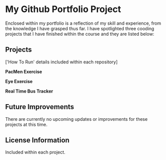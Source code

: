 # My Github Portfolio Project
Enclosed within my portfolio is a reflection of my skill and experience, from the knowledge I have grasped thus far. I have spotlighted three cooding projects that I have finished within the course and they are listed below:

## Projects
['How To Run' details included within each repository]

**PacMen Exercise**

**Eye Exercise**

**Real Time Bus Tracker**

## Future Improvements
There are currently no upcoming updates or improvements for these projects at this time.

## License Information
Included within each project.
